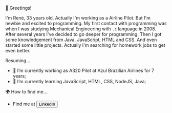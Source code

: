 👋 Greetings!

I'm René, 33 years old. Actually I'm working as a Airline Pilot. But I'm newbie and excited to programming. My first contact with programming was when I was studying Mechanical Engineering with <code>.c</code> language in 2008. After several years I've decided to go deeper for programming. Then I got some knowledgement from Java, JavaScript, HTML and CSS. And even started some little projects. Actually I'm searching for homework jobs to get even better.

Resuming...
- 🔭 I’m currently working as A320 Pilot at Azul Brazilian Airlines for 7 years;
- 🌱 I’m currently learning JavaScript, HTML, CSS, NodeJS, Java;

🌍 How to find me...
- Find me at <a href="https://www.linkedin.com/in/ren%C3%A9-meier-1627b9166/"><button class="button">LinkedIn</button></a>
